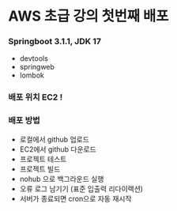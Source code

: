 # AWS 초급 강의 첫번째 배포

### Springboot 3.1.1, JDK 17
- devtools
- springweb
- lombok

### 배포 위치 EC2 !

### 배포 방법
- 로컬에서 github 업로드
- EC2에서 github 다운로드
- 프로젝트 테스트
- 프로젝트 빌드
- nohub 으로 백그라운드 실행
- 오류 로그 남기기 (표준 입출력 리다이렉션)
- 서버가 종료되면 cron으로 자동 재시작